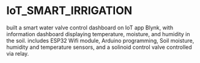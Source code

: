 # IoT_SMART_IRRIGATION
built a smart water valve control dashboard on IoT app Blynk, with information dashboard displaying temperature, moisture, and humidity in the soil. 
includes ESP32 Wifi module, Arduino programming, Soil moisture, humidity and temperature sensors, and a solinoid control valve controlled via relay.
